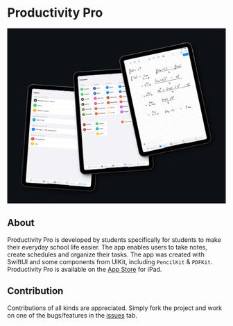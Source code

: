# Productivity Pro
![Productivity Pro](preview.png)

## About
Productivity Pro is developed by students specifically for students to make their everyday school life easier. The app enables users to take notes, create schedules and organize their tasks. The app was created with SwiftUI and some components from UIKit, including `PencilKit` & `PDFKit`.
Productivity Pro is available on the [App Store](https://apps.apple.com/us/app/productivity-pro/id6449678571) for iPad.

## Contribution
Contributions of all kinds are appreciated. Simply fork the project and work on one of the bugs/features in the [issues](https://github.com/stoobit/Productivity-Pro/issues) tab.
